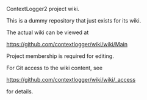 ContextLogger2 project wiki.

This is a dummy repository that just exists for its wiki.

The actual wiki can be viewed at

  https://github.com/contextlogger/wiki/wiki/Main

Project membership is required for editing.

For Git access to the wiki content, see

  https://github.com/contextlogger/wiki/wiki/_access

for details.


